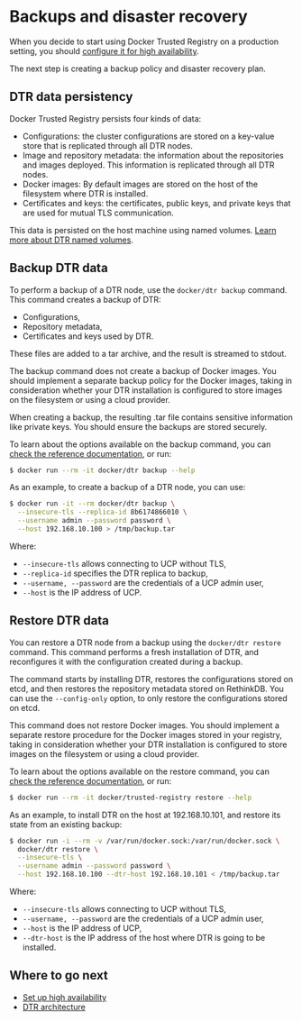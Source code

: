 <!--[metadata]>
+++
title = "Backups and disaster recovery"
description = "Learn how to backup your Docker Trusted Registry cluster, and to recover your cluster from an existing backup."
keywords = ["docker, registry, high-availability, backup, recovery"]
[menu.main]
parent="dtr_menu_high_availability"
identifier="dtr_backup_disaster_recovery"
weight=10
+++
<![end-metadata]-->


# Backups and disaster recovery

When you decide to start using Docker Trusted Registry on a production
setting, you should [configure it for high availability](high-availability.md).

The next step is creating a backup policy and disaster recovery plan.

## DTR data persistency

Docker Trusted Registry persists four kinds of data:

* Configurations: the cluster configurations are stored on a key-value store
that is replicated through all DTR nodes.
* Image and repository metadata: the information about the repositories and
images deployed. This information is replicated through all DTR nodes.
* Docker images: By default images are stored on the host of the filesystem
where DTR is installed.
* Certificates and keys: the certificates, public keys, and private keys that
are used for mutual TLS communication.

This data is persisted on the host machine using named volumes.
[Learn more about DTR named volumes](../architecture.md).

## Backup DTR data

To perform a backup of a DTR node, use the `docker/dtr backup`
command. This command creates a backup of DTR:

* Configurations,
* Repository metadata,
* Certificates and keys used by DTR.

These files are added to a tar archive, and the result is streamed to stdout.

The backup command does not create a backup of Docker images. You should
implement a separate backup policy for the Docker images, taking in
consideration whether your DTR installation is configured to store images on the
filesystem or using a cloud provider.

When creating a backup, the resulting .tar file contains sensitive information
like private keys. You should ensure the backups are stored securely.

To learn about the options available on the backup command, you can
[check the reference documentation](../reference/backup.md), or run:

```bash
$ docker run --rm -it docker/dtr backup --help
```

As an example, to create a backup of a DTR node, you can use:

```bash
$ docker run -it --rm docker/dtr backup \
  --insecure-tls --replica-id 8b6174866010 \
  --username admin --password password \
  --host 192.168.10.100 > /tmp/backup.tar
```

Where:

* `--insecure-tls` allows connecting to UCP without TLS,
* `--replica-id` specifies the DTR replica to backup,
* `--username, --password` are the credentials of a UCP admin user,
* `--host` is the IP address of UCP.

## Restore DTR data

You can restore a DTR node from a backup using the `docker/dtr restore`
command.
This command performs a fresh installation of DTR, and reconfigures it with
the configuration created during a backup.

The command starts by installing DTR, restores the configurations stored on
etcd, and then restores the repository metadata stored on RethinkDB. You
can use the `--config-only` option, to only restore the configurations stored
on etcd.

This command does not restore Docker images. You should implement a separate
restore procedure for the Docker images stored in your registry, taking in
consideration whether your DTR installation is configured to store images on
the filesystem or using a cloud provider.

To learn about the options available on the restore command, you can
[check the reference documentation](../reference/restore.md), or run:

```bash
$ docker run --rm -it docker/trusted-registry restore --help
```

As an example, to install DTR on the host at 192.168.10.101, and restore its
state from an existing backup:

```bash
$ docker run -i --rm -v /var/run/docker.sock:/var/run/docker.sock \
  docker/dtr restore \
  --insecure-tls \
  --username admin --password password \
  --host 192.168.10.100 --dtr-host 192.168.10.101 < /tmp/backup.tar
```

Where:

* `--insecure-tls` allows connecting to UCP without TLS,
* `--username, --password` are the credentials of a UCP admin user,
* `--host` is the IP address of UCP,
* `--dtr-host` is the IP address of the host where DTR is going to be installed.


## Where to go next

* [Set up high availability](high-availability.md)
* [DTR architecture](../architecture.md)

